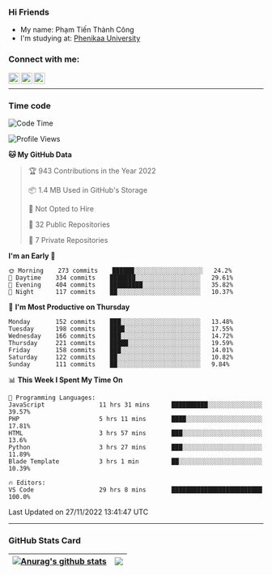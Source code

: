 ### Hi Friends

- My name: Phạm Tiến Thành Công
- I'm studying at: [Phenikaa University]


### Connect with me:
[<img align="left" alt="PhamTienThanhCong | Facebook" width="22px" src="https://upload.wikimedia.org/wikipedia/commons/thumb/1/16/Facebook-icon-1.png/640px-Facebook-icon-1.png" />][facebook]
[<img align="left" alt="PhamTienThanhCong | Zalo" width="22px" src="https://www.anphatpc.com.vn/template/anphat_2020v2/images/icon-zalo.jpg" />][zalo]
[<img align="left" alt="PhamTienThanhCong | LinkedIn" width="22px" src="https://cdn3.iconfinder.com/data/icons/inficons/512/linkedin.png" />][linkedin]

<br />

---

### Time code

<!--START_SECTION:waka-->
![Code Time](http://img.shields.io/badge/Code%20Time-764%20hrs%208%20mins-blue)

![Profile Views](http://img.shields.io/badge/Profile%20Views-13-blue)

**🐱 My GitHub Data** 

> 🏆 943 Contributions in the Year 2022
 > 
> 📦 1.4 MB Used in GitHub's Storage 
 > 
> 🚫 Not Opted to Hire
 > 
> 📜 32 Public Repositories 
 > 
> 🔑 7 Private Repositories  
 > 
**I'm an Early 🐤** 

```text
🌞 Morning    273 commits    ██████░░░░░░░░░░░░░░░░░░░   24.2% 
🌆 Daytime    334 commits    ███████░░░░░░░░░░░░░░░░░░   29.61% 
🌃 Evening    404 commits    █████████░░░░░░░░░░░░░░░░   35.82% 
🌙 Night      117 commits    ██░░░░░░░░░░░░░░░░░░░░░░░   10.37%

```
📅 **I'm Most Productive on Thursday** 

```text
Monday       152 commits    ███░░░░░░░░░░░░░░░░░░░░░░   13.48% 
Tuesday      198 commits    ████░░░░░░░░░░░░░░░░░░░░░   17.55% 
Wednesday    166 commits    ███░░░░░░░░░░░░░░░░░░░░░░   14.72% 
Thursday     221 commits    █████░░░░░░░░░░░░░░░░░░░░   19.59% 
Friday       158 commits    ███░░░░░░░░░░░░░░░░░░░░░░   14.01% 
Saturday     122 commits    ██░░░░░░░░░░░░░░░░░░░░░░░   10.82% 
Sunday       111 commits    ██░░░░░░░░░░░░░░░░░░░░░░░   9.84%

```


📊 **This Week I Spent My Time On** 

```text
💬 Programming Languages: 
JavaScript               11 hrs 31 mins      ██████████░░░░░░░░░░░░░░░   39.57% 
PHP                      5 hrs 11 mins       ████░░░░░░░░░░░░░░░░░░░░░   17.81% 
HTML                     3 hrs 57 mins       ███░░░░░░░░░░░░░░░░░░░░░░   13.6% 
Python                   3 hrs 27 mins       ███░░░░░░░░░░░░░░░░░░░░░░   11.89% 
Blade Template           3 hrs 1 min         ██░░░░░░░░░░░░░░░░░░░░░░░   10.39%

🔥 Editors: 
VS Code                  29 hrs 8 mins       █████████████████████████   100.0%

```


 Last Updated on 27/11/2022 13:41:47 UTC
<!--END_SECTION:waka-->

---

### GitHub Stats Card

| <a href="https://github.com/phamtienthanhcong"><img align="center" src="https://github-readme-stats.vercel.app/api?username=PhamTienThanhCong&show_icons=true&include_all_commits=true&theme=buefy&hide_border=true&theme=ocean_dark" alt="Anurag's github stats" /></a> | <a href="https://github.com/phamtienthanhcong"><img align="center" src="https://github-readme-stats.vercel.app/api/top-langs/?username=PhamTienThanhCong&layout=compact&theme=buefy&hide_border=true&theme=ocean_dark" /></a> |
| ------------- | ------------- |

[Phenikaa University]: https://phenikaa-uni.edu.vn/vi
[facebook]: https://www.facebook.com/phamtienthanhcong
[linkedin]: https://linkedin.com/in/phamtienthanhcong
[zalo]: https://zalo.me/0396396332
[tiktok]: https://www.tiktok.com/@phamtienthanhcong
[web]: https://github.com/PhamTienThanhCong/web_dev
[min project]: https://github.com/PhamTienThanhCong/Project-Of-Web
[c and cpp]: https://github.com/PhamTienThanhCong/Code_C_and_Cpro
[python]: https://github.com/PhamTienThanhCong/Python_beginer
